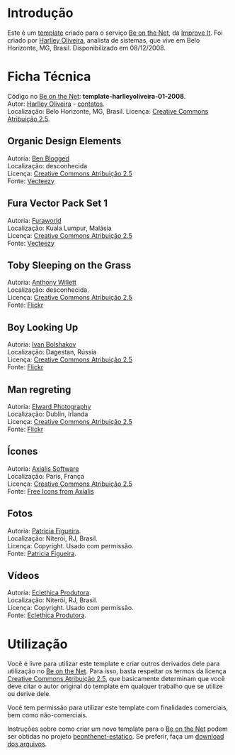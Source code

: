# Introdução

Este é um [template][0] criado para o serviço [Be on the Net][], da [Improve It][]. Foi criado por [Harlley Oliveira][1], analista de sistemas, que vive em Belo Horizonte, MG, Brasil. Disponibilizado em 08/12/2008.

# Ficha Técnica

Código no [Be on the Net][]: **template-harlleyoliveira-01-2008**.  
Autor: [Harlley Oliveira][1] - [contatos][2].  
Localização: Belo Horizonte, MG, Brasil.
Licença: [Creative Commons Atribuição 2.5][cc].  

## Organic Design Elements

Autoria: [Ben Blogged][o1]  
Localização: desconhecida  
Licença: [Creative Commons Atribuição 2.5][cc]  
Fonte: [Vecteezy][o2]  

## Fura Vector Pack Set 1

Autoria: [Furaworld][f1]  
Localização: Kuala Lumpur, Malásia  
Licença: [Creative Commons Atribuição 2.5][cc]  
Fonte: [Vecteezy][f2]  

## Toby Sleeping on the Grass

Autoria: [Anthony Willett][t1]  
Localização: desconhecida.  
Licença: [Creative Commons Atribuição 2.5][cc]  
Fonte: [Flickr][t2]  

## Boy Looking Up

Autoria: [Ivan Bolshakov][b1]  
Localização: Dagestan, Rússia  
Licença: [Creative Commons Atribuição 2.5][cc]  
Fonte: [Flickr][b2]  

## Man regreting

Autoria: [Elward Photography][m1]  
Localização: Dublin, Irlanda  
Licença: [Creative Commons Atribuição 2.5][cc]  
Fonte: [Flickr][m2]  

## Ícones

Autoria: [Axialis Software][i1]  
Localização: Paris, França  
Licença: [Creative Commons Atribuição 2.5][cc]  
Fonte: [Free Icons from Axialis][i2]  

## Fotos

Autoria: [Patricia Figueira][p].   
Localização: Niterói, RJ, Brasil.  
Licença: Copyright. Usado com permissão.  
Fonte: [Patricia Figueira][p].  

## Vídeos

Autoria: [Eclethica Produtora][e].  
Localização: Niterói, RJ, Brasil.  
Licença: Copyright. Usado com permissão.  
Fonte: [Eclethica Produtora][e].

# Utilização

Você é livre para utilizar este template e criar outros derivados dele para utilização no [Be on the Net][]. Para isso, basta respeitar os termos da licença [Creative Commons Atribuição 2.5][cc], que basicamente determinam que você deve citar o autor original do template em qualquer trabalho que se utilize ou derive dele. 

Você tem permissão para utilizar este template com finalidades comerciais, bem como não-comerciais. 

Instruções sobre como criar um novo template para o [Be on the Net][] podem ser obtidas no projeto [beonthenet-estatico][be]. Se preferir, faça um [download dos arquivos][d].

[Be on the Net]: http://beonthe.net "Be on the Net"
[Improve It]: http://improveit.com.br "Improve It"
[cc]: http://creativecommons.org/licenses/by/2.5/br/ "Creative Commons Atribuição 2.5"
[p]:  http://www.patriciafigueira.com.br "Patricia Figueira"
[e]:  http://www.eclethicaprodutora.com.br "Eclethica Produtora"
[be]: http://github.com/viniciusteles/beonthenet-estatico/tree/master
[d]: http://github.com/viniciusteles/beonthenet-estatico/zipball/master

[0]: http://beonthe.net/galerias/templates/galeria/72157610813229212/1
[1]: http://webtoo.com.br/
[2]: http://www.webtoo.com.br/contato/

[o1]: http://benblogged.com/
[o2]: http://www.vecteezy.com/vf/172-Organic-Design-Elements

[f1]: http://furaworld.deviantart.com/
[f2]: http://www.vecteezy.com/vf/145-Fura-Vector-Pack-Set-1

[t1]: http://www.flickr.com/photos/anto164/
[t2]: http://www.flickr.com/photos/anto164/2437044413/

[b1]: http://bolshakov.ru/
[b2]: http://www.flickr.com/photos/bolshakov/381058337/

[m1]: http://www.elward-photography.com
[m2]: http://flickr.com/photos/elward-photography/2854988828/

[i1]: http://www.axialis.com
[i2]: http://www.axialis.com/free/icons/
